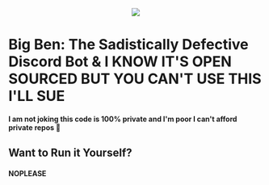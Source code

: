 <p style="text-align:center;">
<img src="http://i.imgur.com/8sK4dJR.png"></p>

# Big Ben: The Sadistically Defective Discord Bot & I KNOW IT'S OPEN SOURCED BUT YOU CAN'T USE THIS I'LL SUE
#### I am not joking this code is 100% private and I'm poor I can't afford private repos 🙏

## Want to Run it Yourself?
#### NOPLEASE

